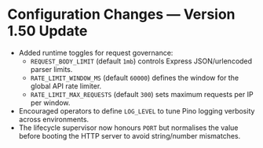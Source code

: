 # Configuration Changes — Version 1.50 Update

- Added runtime toggles for request governance:
  - `REQUEST_BODY_LIMIT` (default `1mb`) controls Express JSON/urlencoded parser limits.
  - `RATE_LIMIT_WINDOW_MS` (default `60000`) defines the window for the global API rate limiter.
  - `RATE_LIMIT_MAX_REQUESTS` (default `300`) sets maximum requests per IP per window.
- Encouraged operators to define `LOG_LEVEL` to tune Pino logging verbosity across environments.
- The lifecycle supervisor now honours `PORT` but normalises the value before booting the HTTP server to avoid string/number mismatches.
